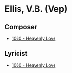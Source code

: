 # Ellis, V.B. (Vep)

## Composer

- [1060 - Heavenly Love](/hymns/1060.md)

## Lyricist

- [1060 - Heavenly Love](/hymns/1060.md)

